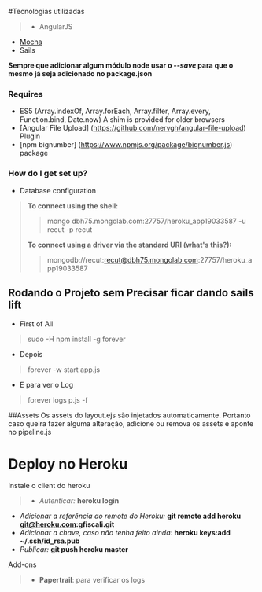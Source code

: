#Tecnologias utilizadas

> * AngularJS
  * [Mocha](http://visionmedia.github.io/mocha/)
  * Sails
  
**Sempre que adicionar algum módulo node usar o *--save* para que o mesmo já seja adicionado no package.json**

### Requires
- ES5 (Array.indexOf, Array.forEach, Array.filter, Array.every, Function.bind, Date.now) A shim is provided for older browsers
- [Angular File Upload] (https://github.com/nervgh/angular-file-upload) Plugin
- [npm bignumber] (https://www.npmjs.org/package/bignumber.js) package

### How do I get set up? ###
* Database configuration
> **To connect using the shell:**
>> mongo dbh75.mongolab.com:27757/heroku_app19033587 -u recut -p recut
>
> **To connect using a driver via the standard URI (what's this?):**
>>  mongodb://recut:recut@dbh75.mongolab.com:27757/heroku_app19033587

## Rodando o Projeto sem Precisar ficar dando sails lift ###
* First of All
> sudo -H npm install -g forever

* Depois
> forever -w start app.js

* E para ver o Log
> forever logs p.js -f

##Assets
Os assets do layout.ejs são injetados automaticamente. Portanto caso queira fazer alguma alteração, adicione ou remova os assets e aponte no pipeline.js

# Deploy no Heroku

Instale o client do heroku

>* *Autenticar:* **heroku login**
* *Adicionar a referência ao remote do Heroku:* **git remote add heroku git@heroku.com:gfiscali.git**
* *Adicionar a chave, caso não tenha feito ainda:* **heroku keys:add ~/.ssh/id_rsa.pub**
* *Publicar:* **git push heroku master**

Add-ons

>* **Papertrail**: para verificar os logs
